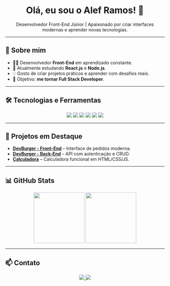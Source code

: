 <h1 align="center">Olá, eu sou o Alef Ramos! 👋</h1>

<p align="center">
  Desenvolvedor Front-End Júnior | Apaixonado por criar interfaces modernas e aprender novas tecnologias.
</p>

---

## 🚀 **Sobre mim**
- 👨‍💻 Desenvolvedor **Front-End** em aprendizado constante.  
- 🌱 Atualmente estudando **React.js** e **Node.js**.  
- 💡 Gosto de criar projetos práticos e aprender com desafios reais.  
- 🎯 Objetivo: **me tornar Full Stack Developer**.

---

## 🛠 **Tecnologias e Ferramentas**
<p align="center">
  <img src="https://img.shields.io/badge/HTML5-E34F26?style=for-the-badge&logo=html5&logoColor=white" />
  <img src="https://img.shields.io/badge/CSS3-1572B6?style=for-the-badge&logo=css3&logoColor=white" />
  <img src="https://img.shields.io/badge/JavaScript-F7DF1E?style=for-the-badge&logo=javascript&logoColor=black" />
  <img src="https://img.shields.io/badge/React-61DAFB?style=for-the-badge&logo=react&logoColor=black" />
  <img src="https://img.shields.io/badge/Node.js-43853D?style=for-the-badge&logo=node.js&logoColor=white" />
  <img src="https://img.shields.io/badge/Git-F05032?style=for-the-badge&logo=git&logoColor=white" />
</p>

---

## 📌 **Projetos em Destaque**
- [**DevBurger - Front-End**](https://github.com/AllefRamos14/DevBurger-Interface) – Interface de pedidos moderna.  
- [**DevBurger - Back-End**](https://github.com/AllefRamos14/DevBurger.Api-Back-End) – API com autenticação e CRUD.  
- [**Calculadora**](https://github.com/AllefRamos14/calculadora) – Calculadora funcional em HTML/CSS/JS.

---

## 📊 **GitHub Stats**
<p align="center">
  <img src="https://github-readme-stats.vercel.app/api?username=AllefRamos14&show_icons=true&theme=tokyonight" height="160" />
  <img src="https://github-readme-stats.vercel.app/api/top-langs/?username=AllefRamos14&layout=compact&theme=tokyonight" height="160" />
</p>

---

## 📫 **Contato**
<p align="center">
  <a href="https://www.linkedin.com/in/alef-ramos-244396280/">
    <img src="https://img.shields.io/badge/LinkedIn-0077B5?style=for-the-badge&logo=linkedin&logoColor=white" />
  </a>
  <a href="mailto:seuemail@gmail.com">
    <img src="https://img.shields.io/badge/Gmail-D14836?style=for-the-badge&logo=gmail&logoColor=white" />
  </a>
</p>
